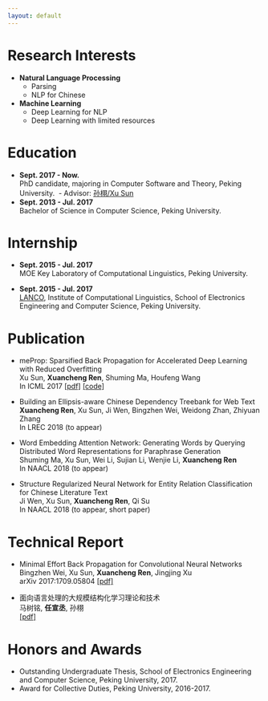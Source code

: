 ```yaml
---
layout: default
---
```


# Research Interests

* **Natural Language Processing**
  * Parsing
  * NLP for Chinese
* **Machine Learning**
  * Deep Learning for NLP
  * Deep Learning with limited resources

# Education

- **Sept. 2017 - Now.**  
  PhD candidate, majoring in Computer Software and Theory, Peking University.
  - Advisor: [孙栩/Xu Sun](http://www.xusun.org)
- **Sept. 2013 - Jul. 2017**  
  Bachelor of Science in Computer Science, Peking University.

# Internship

* **Sept. 2015 - Jul. 2017**  
  MOE Key Laboratory of Computational Linguistics, Peking University.

* **Sept. 2015 - Jul. 2017**  
  [LANCO](http://lanco.pku.edu.cn), Institute of Computational Linguistics, School of Electronics Engineering and Computer Science, Peking University.

# Publication

* meProp: Sparsified Back Propagation for Accelerated Deep Learning with Reduced Overfitting  
  Xu Sun, **Xuancheng Ren**, Shuming Ma, Houfeng Wang  
  In ICML 2017 [[pdf]](https://arxiv.org/pdf/1706.06197.pdf) [[code]](https://github.com/jklj077/meProp)

* Building an Ellipsis-aware Chinese Dependency Treebank for Web Text  
  **Xuancheng Ren**, Xu Sun, Ji Wen, Bingzhen Wei, Weidong Zhan, Zhiyuan Zhang  
  In LREC 2018 (to appear)

* Word Embedding Attention Network: Generating Words by Querying Distributed Word Representations for Paraphrase Generation  
  Shuming Ma, Xu Sun, Wei Li, Sujian Li, Wenjie Li, **Xuancheng Ren**  
  In NAACL 2018 (to appear)

* Structure Regularized Neural Network for Entity Relation Classification for Chinese Literature Text  
  Ji Wen, Xu Sun, **Xuancheng Ren**, Qi Su  
  In NAACL 2018 (to appear, short paper)


# Technical Report

* Minimal Effort Back Propagation for Convolutional Neural Networks  
  Bingzhen Wei, Xu Sun, **Xuancheng Ren**, Jingjing Xu  
  arXiv 2017:1709.05804 [[pdf]](https://arxiv.org/pdf/1709.05804)

* 面向语言处理的大规模结构化学习理论和技术  
  马树铭, **任宣丞**, 孙栩  
  [[pdf]](http://shumingma.com/%E9%9D%A2%E5%90%91%E8%AF%AD%E8%A8%80%E5%A4%84%E7%90%86%E7%9A%84%E5%A4%A7%E8%A7%84%E6%A8%A1%E7%BB%93%E6%9E%84%E5%8C%96%E5%AD%A6%E4%B9%A0%E7%90%86%E8%AE%BA%E5%92%8C%E6%8A%80%E6%9C%AF.pdf)

# Honors and Awards

* Outstanding Undergraduate Thesis, School of Electronics Engineering and Computer Science, Peking University, 2017.
* Award for Collective Duties, Peking University, 2016-2017. 
